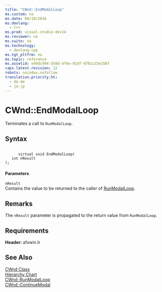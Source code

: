 ```yaml
---
title: "CWnd::EndModalLoop"
ms.custom: na
ms.date: 09/19/2016
ms.devlang: 
  - C++
ms.prod: visual-studio-dev14
ms.reviewer: na
ms.suite: na
ms.technology: 
  - devlang-cpp
ms.tgt_pltfrm: na
ms.topic: reference
ms.assetid: e49dc994-550d-4f6e-91df-9781cd3e2567
caps.latest.revision: 12
robots: noindex,nofollow
translation.priority.ht: 
  - de-de
  - ja-jp
---
```

# CWnd::EndModalLoop
Terminates a call to `RunModalLoop`.  
  
## Syntax  
  
```  
  
      virtual void EndModalLoop(  
   int nResult   
);  
```  
  
#### Parameters  
 `nResult`  
 Contains the value to be returned to the caller of [RunModalLoop](../vs140/CWnd--RunModalLoop.md).  
  
## Remarks  
 The `nResult` parameter is propagated to the return value from `RunModalLoop`.  
  
## Requirements  
 **Header:** afxwin.h  
  
## See Also  
 [CWnd Class](../vs140/CWnd-Class.md)   
 [Hierarchy Chart](../vs140/Hierarchy-Chart.md)   
 [CWnd::RunModalLoop](../vs140/CWnd--RunModalLoop.md)   
 [CWnd::ContinueModal](../vs140/CWnd--ContinueModal.md)